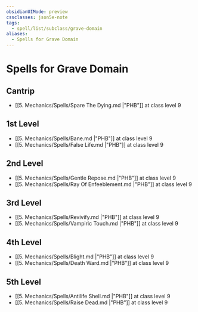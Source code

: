 ```yaml
---
obsidianUIMode: preview
cssclasses: json5e-note
tags:
  - spell/list/subclass/grave-domain
aliases:
  - Spells for Grave Domain
---
```

# Spells for Grave Domain

## Cantrip

- [[5. Mechanics/Spells/Spare The Dying.md \|"PHB"]] at class level 9

## 1st Level

- [[5. Mechanics/Spells/Bane.md \|"PHB"]] at class level 9
- [[5. Mechanics/Spells/False Life.md \|"PHB"]] at class level 9

## 2nd Level

- [[5. Mechanics/Spells/Gentle Repose.md \|"PHB"]] at class level 9
- [[5. Mechanics/Spells/Ray Of Enfeeblement.md \|"PHB"]] at class level 9

## 3rd Level

- [[5. Mechanics/Spells/Revivify.md \|"PHB"]] at class level 9
- [[5. Mechanics/Spells/Vampiric Touch.md \|"PHB"]] at class level 9

## 4th Level

- [[5. Mechanics/Spells/Blight.md \|"PHB"]] at class level 9
- [[5. Mechanics/Spells/Death Ward.md \|"PHB"]] at class level 9

## 5th Level

- [[5. Mechanics/Spells/Antilife Shell.md \|"PHB"]] at class level 9
- [[5. Mechanics/Spells/Raise Dead.md \|"PHB"]] at class level 9
